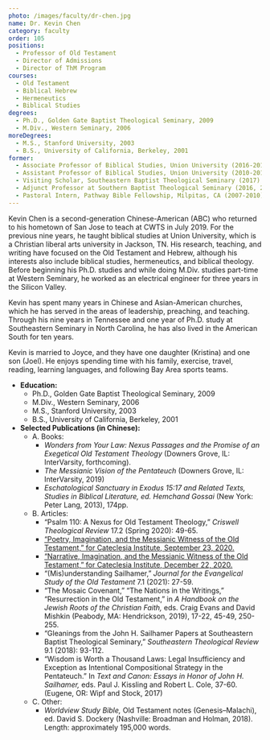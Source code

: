```yaml
---
photo: /images/faculty/dr-chen.jpg
name: Dr. Kevin Chen
category: faculty
order: 105
positions:
  - Professor of Old Testament
  - Director of Admissions
  - Director of ThM Program
courses:
  - Old Testament
  - Biblical Hebrew
  - Hermeneutics
  - Biblical Studies
degrees:
  - Ph.D., Golden Gate Baptist Theological Seminary, 2009
  - M.Div., Western Seminary, 2006
moreDegrees:
  - M.S., Stanford University, 2003
  - B.S., University of California, Berkeley, 2001
former:
  - Associate Professor of Biblical Studies, Union University (2016-2019)
  - Assistant Professor of Biblical Studies, Union University (2010-2016)
  - Visiting Scholar, Southeastern Baptist Theological Seminary (2017)
  - Adjunct Professor at Southern Baptist Theological Seminary (2016, 2018-2019), Western Seminary (2008-2010), Golden Gate Baptist Theological Seminary (2008)
  - Pastoral Intern, Pathway Bible Fellowship, Milpitas, CA (2007-2010)
---
```


Kevin Chen is a second-generation Chinese-American (ABC) who returned to his hometown of San Jose to teach at CWTS in July 2019. For the previous nine years, he taught biblical studies at Union University, which is a Christian liberal arts university in Jackson, TN. His research, teaching, and writing have focused on the Old Testament and Hebrew, although his interests also include biblical studies, hermeneutics, and biblical theology. Before beginning his Ph.D. studies and while doing M.Div. studies part-time at Western Seminary, he worked as an electrical engineer for three years in the Silicon Valley.

Kevin has spent many years in Chinese and Asian-American churches, which he has served in the areas of leadership, preaching, and teaching. Through his nine years in Tennessee and one year of Ph.D. study at Southeastern Seminary in North Carolina, he has also lived in the American South for ten years.

Kevin is married to Joyce, and they have one daughter (Kristina) and one son (Joel). He enjoys spending time with his family, exercise, travel, reading, learning languages, and following Bay Area sports teams.

- **Education:**
  - Ph.D., Golden Gate Baptist Theological Seminary, 2009
  - M.Div., Western Seminary, 2006
  - M.S., Stanford University, 2003
  - B.S., University of California, Berkeley, 2001
- **Selected Publications (in Chinese):**
  - A. Books:
    - _Wonders from Your Law: Nexus Passages and the Promise of an Exegetical Old Testament Theology_ (Downers Grove, IL: InterVarsity, forthcoming).
    - _The Messianic Vision of the Pentateuch_ (Downers Grove, IL: InterVarsity, 2019)
    - _Eschatological Sanctuary in Exodus 15:17 and Related Texts, Studies in Biblical Literature, ed. Hemchand Gossai_ (New York: Peter Lang, 2013), 174pp.
  - B. Articles:
    - “Psalm 110: A Nexus for Old Testament Theology,” _Criswell Theological Review_ 17.2 (Spring 2020): 49-65.
    - [“Poetry, Imagination, and the Messianic Witness of the Old Testament,” for Cateclesia Institute, September 23, 2020.](https://cateclesia.com/2020/09/23/poetry-imagination-and-themessianic-witness-of-the-old-testament/)
    - [“Narrative, Imagination, and the Messianic Witness of the Old Testament,” for Cateclesia Institute, December 22, 2020.](https://cateclesia.com/2020/12/02/narrative-imagination-and-themessianic-witness-of-the-old-testament/)
    - “(Mis)understanding Sailhamer,” _Journal for the Evangelical Study of the Old Testament_ 7.1 (2021): 27-59.
    - “The Mosaic Covenant,” “The Nations in the Writings,” “Resurrection in the Old Testament,” in _A Handbook on the Jewish Roots of the Christian Faith,_ eds. Craig Evans and David Mishkin (Peabody, MA: Hendrickson, 2019), 17-22, 45-49, 250-255.
    - “Gleanings from the John H. Sailhamer Papers at Southeastern Baptist Theological Seminary,” _Southeastern Theological Review_ 9.1 (2018): 93-112.
    - “Wisdom is Worth a Thousand Laws: Legal Insufficiency and Exception as Intentional Compositional Strategy in the Pentateuch.” In _Text and Canon: Essays in Honor of John H. Sailhamer,_ eds. Paul J. Kissling and Robert L. Cole, 37-60. (Eugene, OR: Wipf and Stock, 2017)
  - C. Other:
    - _Worldview Study Bible,_ Old Testament notes (Genesis–Malachi), ed. David S. Dockery (Nashville: Broadman and Holman, 2018). Length: approximately 195,000 words.
